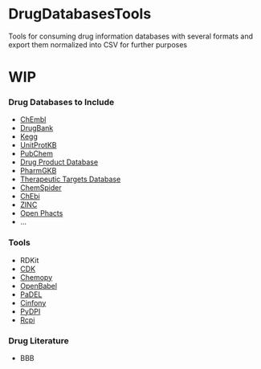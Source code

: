 # DrugDatabasesTools
Tools for consuming drug information databases with several formats and export them normalized into CSV for further purposes

# WIP

### Drug Databases to Include

* [ChEmbl](https://www.ebi.ac.uk/chembl/downloads)
* [DrugBank](https://www.drugbank.ca)
* [Kegg](https://www.genome.jp/kegg/drug/)
* [UnitProtKB](https://www.uniprot.org/help/uniprotkb)
* [PubChem](https://pubchem.ncbi.nlm.nih.gov/)
* [Drug Product Database](https://health-products.canada.ca/api/documentation/dpd-documentation-en.html#a1)
* [PharmGKB](https://www.pharmgkb.org/)
* [Therapeutic Targets Database](http://bidd.nus.edu.sg/group/cjttd/)
* [ChemSpider](http://www.chemspider.com/)
* [ChEbi](https://www.ebi.ac.uk/chebi/)
* [ZINC](https://zinc15.docking.org/)
* [Open Phacts](https://dev.openphacts.org/login)
* ...

### Tools
* RDKit
* [CDK](https://cdk.github.io/)
* [Chemopy](https://omictools.com/chemopy-tool)
* [OpenBabel](https://openbabel.org/docs/dev/Installation/install.html)
* [PaDEL](http://www.yapcwsoft.com/)
* [Cinfony](http://cinfony.github.io/)
* [PyDPI](https://pypi.org/project/pydpi/)
* [Rcpi](https://academic.oup.com/bioinformatics/article/31/2/279/2365812)

### Drug Literature
* BBB 
